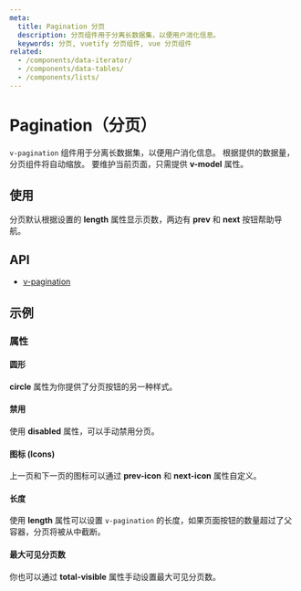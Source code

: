 ```yaml
---
meta:
  title: Pagination 分页
  description: 分页组件用于分离长数据集，以便用户消化信息。
  keywords: 分页, vuetify 分页组件, vue 分页组件
related:
  - /components/data-iterator/
  - /components/data-tables/
  - /components/lists/
---
```


# Pagination（分页）

`v-pagination` 组件用于分离长数据集，以便用户消化信息。 根据提供的数据量，分页组件将自动缩放。 要维护当前页面，只需提供 **v-model** 属性。

<entry-ad />

## 使用

分页默认根据设置的 **length** 属性显示页数，两边有 **prev** 和 **next** 按钮帮助导航。

<example file="v-pagination/usage" />

## API

- [v-pagination](/api/v-pagination)

<inline-api page="components/paginations" />

## 示例

### 属性

#### 圆形

**circle** 属性为你提供了分页按钮的另一种样式。

<example file="v-pagination/prop-circle" />

#### 禁用

使用 **disabled** 属性，可以手动禁用分页。

<example file="v-pagination/prop-disabled" />

#### 图标 (Icons)

上一页和下一页的图标可以通过 **prev-icon** 和 **next-icon** 属性自定义。

<example file="v-pagination/prop-icons" />

#### 长度

使用 **length** 属性可以设置 `v-pagination` 的长度，如果页面按钮的数量超过了父容器，分页将被从中截断。

<example file="v-pagination/prop-length" />

#### 最大可见分页数

你也可以通过 **total-visible** 属性手动设置最大可见分页数。

<example file="v-pagination/prop-total-visible" />

<backmatter />
